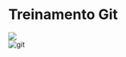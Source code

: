 <h1> 
   Treinamento Git

</h1>
<img src="https://encrypted-tbn0.gstatic.com/images?q=tbn:ANd9GcTCG1mI-HLbb_ZCHMnazItx0XCSoQccJGOIsQ&s">
 <div>
    <img src="https://img.shields.io/badge/-GIT_Hub-black?style=for-the-badge&logoColor=white&logo=git&color=06B6D4" alt="git" />
  </div>
